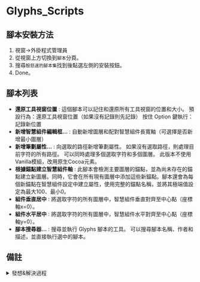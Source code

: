 # Glyphs_Scripts

## 腳本安裝方法

1. 視窗->外掛程式管理員
2. 從視窗上方切換到`腳本`分頁。
3. 搜尋`殷慈遠的腳本集`找到後點選左側的安裝按鈕。
4. Done。

## 腳本列表

- **還原工具視窗位置** : 這個腳本可以記住和還原所有工具視窗的位置和大小。
預設行為：還原工具視窗位置（如果沒有記錄則先記錄）
按住 Option 鍵執行：記錄新位置
- **新增智慧組件編輯框...** : 自動新增圖層和配對智慧組件長寬軸（可選擇是否新增最小圖層）
- **新增筆劃屬性...** : 向選取的路徑新增筆劃屬性。
如果沒有選取路徑，則處理目前字符的所有路徑。
可以同時處理多個選取字符和多個圖層。
此版本不使用Vanilla模組，改用原生Cocoa元素。
- **根據錨點建立智慧組件軸** : 此腳本會檢測主要圖層的錨點，並為尚未存在的錨點建立新圖層。同時，它會在所有現有圖層中添加這些新錨點。腳本還會為每個新錨點在智慧組件設定中建立屬性，使用完整的錨點名稱，並將其極端值設定為最大100、最小0。
- **組件垂直居中** : 將選取字符的所有圖層中，智慧組件垂直對齊至中心點（座標軸x=0）。
- **組件水平居中** : 將選取字符的所有圖層中，智慧組件水平對齊至中心點（座標軸y=0）。
- **腳本搜尋器...** : 搜尋並執行 Glyphs 腳本的工具。
可以搜尋腳本名稱、作者和描述，並直接執行選中的腳本。

## 備註

<details> <summary>發想&解決過程</summary>

這兩天花了一些時間研究 Glyphs 的腳本語法，對於去年曾經提到智慧型部件設定繁瑣的問題終於解決了。在此分享一下我的解決歷程。

---

在我去年對於這個問題錄製了 [發問影片](https://youtu.be/A97dZtYgmAA) 總之就是為了製作可變形的智慧型部件需要新增圖層、為它們命名、設定軸屬性和配對圖層，太多繁瑣的步驟希望能透過腳本快速完成。

這是我在 Glyphs 論壇的 [發問主題](https://forum.glyphsapp.com/t/about-the-height-and-width-values-of-smart-component/20402)。

---

我把腳本拆成兩個部分解決，圖層部分以及智慧型部件設定的部分。

---

圖層部分我參考了 [mekkablue 腳本集](https://github.com/mekkablue/Glyphs-Scripts) 裡面的 Insert Layers 腳本（在 Interpolation 分類中），作者將選項寫成一套ＵＩ，我只截取了生成的部分改成符合自己需求的語法


---

最後是智慧型部件設定的部分，起先我找到了官網提供的語法集，裡面確實提供了我需要的功能：[設定軸屬性](https://docu.glyphsapp.com/#GSGlyph.smartComponentAxes) 和 [配對圖層](https://docu.glyphsapp.com/#GSLayer.smartComponentPoleMapping)。


但是設定軸屬性的部分，我複製了範例的語法卻在 Glyphs 中無法順利運行。於是我用語法中的幾個關鍵字在官方論壇中尋找，發現了這篇文章。

時間來到今年中，中國的設計師提出了相同的 [發問主題](https://forum.glyphsapp.com/t/automate-script-for-layer-settings-of-smart-component/23011/6)，或許是問題描述的比較完整所以得到了解決。

裡面提供的語法成為我需要的腳本最後一塊拼圖，這個腳本終於能在未來的造字過程中成功幫我省下很多時間。

</details>
